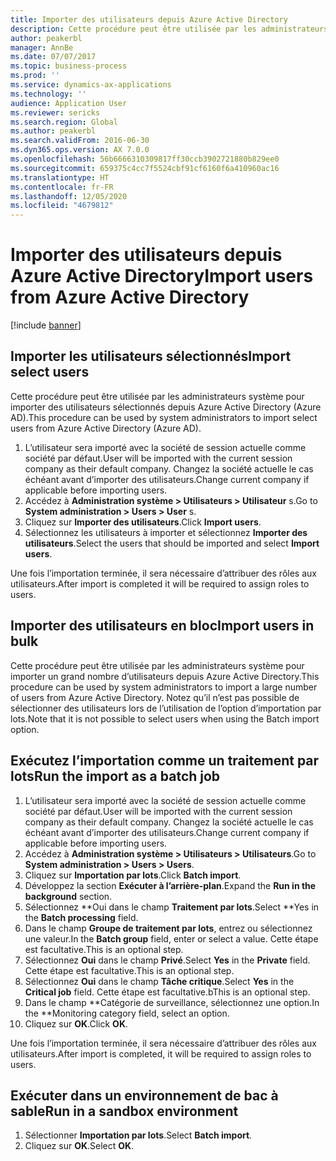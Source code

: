 ```yaml
---
title: Importer des utilisateurs depuis Azure Active Directory
description: Cette procédure peut être utilisée par les administrateurs système pour importer manuellement des utilisateurs sélectionnés ou un grand nombre d’utilisateurs depuis Azure Active Directory.
author: peakerbl
manager: AnnBe
ms.date: 07/07/2017
ms.topic: business-process
ms.prod: ''
ms.service: dynamics-ax-applications
ms.technology: ''
audience: Application User
ms.reviewer: sericks
ms.search.region: Global
ms.author: peakerbl
ms.search.validFrom: 2016-06-30
ms.dyn365.ops.version: AX 7.0.0
ms.openlocfilehash: 56b6666310309817ff30ccb3902721880b829ee0
ms.sourcegitcommit: 659375c4cc7f5524cbf91cf6160f6a410960ac16
ms.translationtype: HT
ms.contentlocale: fr-FR
ms.lasthandoff: 12/05/2020
ms.locfileid: "4679812"
---
```

# <a name="import-users-from-azure-active-directory"></a><span data-ttu-id="67553-103">Importer des utilisateurs depuis Azure Active Directory</span><span class="sxs-lookup"><span data-stu-id="67553-103">Import users from Azure Active Directory</span></span>

[!include [banner](../../includes/banner.md)]

## <a name="import-select-users"></a><span data-ttu-id="67553-104">Importer les utilisateurs sélectionnés</span><span class="sxs-lookup"><span data-stu-id="67553-104">Import select users</span></span>

<span data-ttu-id="67553-105">Cette procédure peut être utilisée par les administrateurs système pour importer des utilisateurs sélectionnés depuis Azure Active Directory (Azure AD).</span><span class="sxs-lookup"><span data-stu-id="67553-105">This procedure can be used by system administrators to import select users from Azure Active Directory (Azure AD).</span></span>

1. <span data-ttu-id="67553-106">L’utilisateur sera importé avec la société de session actuelle comme société par défaut.</span><span class="sxs-lookup"><span data-stu-id="67553-106">User will be imported with the current session company as their default company.</span></span> <span data-ttu-id="67553-107">Changez la société actuelle le cas échéant avant d’importer des utilisateurs.</span><span class="sxs-lookup"><span data-stu-id="67553-107">Change current company if applicable before importing users.</span></span>
2. <span data-ttu-id="67553-108">Accédez à **Administration système > Utilisateurs > Utilisateur** s.</span><span class="sxs-lookup"><span data-stu-id="67553-108">Go to **System administration > Users > User** s.</span></span>
3. <span data-ttu-id="67553-109">Cliquez sur **Importer des utilisateurs**.</span><span class="sxs-lookup"><span data-stu-id="67553-109">Click **Import users**.</span></span>
4. <span data-ttu-id="67553-110">Sélectionnez les utilisateurs à importer et sélectionnez **Importer des utilisateurs**.</span><span class="sxs-lookup"><span data-stu-id="67553-110">Select the users that should be imported and select **Import users**.</span></span>

<span data-ttu-id="67553-111">Une fois l’importation terminée, il sera nécessaire d’attribuer des rôles aux utilisateurs.</span><span class="sxs-lookup"><span data-stu-id="67553-111">After import is completed it will be required to assign roles to users.</span></span>

## <a name="import-users-in-bulk"></a><span data-ttu-id="67553-112">Importer des utilisateurs en bloc</span><span class="sxs-lookup"><span data-stu-id="67553-112">Import users in bulk</span></span>

<span data-ttu-id="67553-113">Cette procédure peut être utilisée par les administrateurs système pour importer un grand nombre d’utilisateurs depuis Azure Active Directory.</span><span class="sxs-lookup"><span data-stu-id="67553-113">This procedure can be used by system administrators to import a large number of users from Azure Active Directory.</span></span>
<span data-ttu-id="67553-114">Notez qu’il n’est pas possible de sélectionner des utilisateurs lors de l’utilisation de l’option d’importation par lots.</span><span class="sxs-lookup"><span data-stu-id="67553-114">Note that it is not possible to select users when using the Batch import option.</span></span>

## <a name="run-the-import-as-a-batch-job"></a><span data-ttu-id="67553-115">Exécutez l’importation comme un traitement par lots</span><span class="sxs-lookup"><span data-stu-id="67553-115">Run the import as a batch job</span></span>
1. <span data-ttu-id="67553-116">L’utilisateur sera importé avec la société de session actuelle comme société par défaut.</span><span class="sxs-lookup"><span data-stu-id="67553-116">User will be imported with the current session company as their default company.</span></span> <span data-ttu-id="67553-117">Changez la société actuelle le cas échéant avant d’importer des utilisateurs.</span><span class="sxs-lookup"><span data-stu-id="67553-117">Change current company if applicable before importing users.</span></span>
2. <span data-ttu-id="67553-118">Accédez à **Administration système > Utilisateurs > Utilisateurs**.</span><span class="sxs-lookup"><span data-stu-id="67553-118">Go to **System administration > Users > Users**.</span></span>
3. <span data-ttu-id="67553-119">Cliquez sur **Importation par lots**.</span><span class="sxs-lookup"><span data-stu-id="67553-119">Click **Batch import**.</span></span>
4. <span data-ttu-id="67553-120">Développez la section **Exécuter à l’arrière-plan**.</span><span class="sxs-lookup"><span data-stu-id="67553-120">Expand the **Run in the background** section.</span></span>
4. <span data-ttu-id="67553-121">Sélectionnez \*\*Oui dans le champ **Traitement par lots**.</span><span class="sxs-lookup"><span data-stu-id="67553-121">Select \*\*Yes in the **Batch processing** field.</span></span>
6. <span data-ttu-id="67553-122">Dans le champ **Groupe de traitement par lots**, entrez ou sélectionnez une valeur.</span><span class="sxs-lookup"><span data-stu-id="67553-122">In the **Batch group** field, enter or select a value.</span></span> <span data-ttu-id="67553-123">Cette étape est facultative.</span><span class="sxs-lookup"><span data-stu-id="67553-123">This is an optional step.</span></span>  
7. <span data-ttu-id="67553-124">Sélectionnez **Oui** dans le champ **Privé**.</span><span class="sxs-lookup"><span data-stu-id="67553-124">Select **Yes** in the **Private** field.</span></span> <span data-ttu-id="67553-125">Cette étape est facultative.</span><span class="sxs-lookup"><span data-stu-id="67553-125">This is an optional step.</span></span>  
8. <span data-ttu-id="67553-126">Sélectionnez **Oui** dans le champ **Tâche critique**.</span><span class="sxs-lookup"><span data-stu-id="67553-126">Select **Yes** in the **Critical job** field.</span></span> <span data-ttu-id="67553-127">Cette étape est facultative.</span><span class="sxs-lookup"><span data-stu-id="67553-127">bThis is an optional step.</span></span>  
9. <span data-ttu-id="67553-128">Dans le champ \*\*Catégorie de surveillance, sélectionnez une option.</span><span class="sxs-lookup"><span data-stu-id="67553-128">In the \*\*Monitoring category field, select an option.</span></span>
10. <span data-ttu-id="67553-129">Cliquez sur **OK**.</span><span class="sxs-lookup"><span data-stu-id="67553-129">Click **OK**.</span></span>

<span data-ttu-id="67553-130">Une fois l’importation terminée, il sera nécessaire d’attribuer des rôles aux utilisateurs.</span><span class="sxs-lookup"><span data-stu-id="67553-130">After import is completed, it will be required to assign roles to users.</span></span>

## <a name="run-in-a-sandbox-environment"></a><span data-ttu-id="67553-131">Exécuter dans un environnement de bac à sable</span><span class="sxs-lookup"><span data-stu-id="67553-131">Run in a sandbox environment</span></span>
1. <span data-ttu-id="67553-132">Sélectionner **Importation par lots**.</span><span class="sxs-lookup"><span data-stu-id="67553-132">Select **Batch import**.</span></span>
2. <span data-ttu-id="67553-133">Cliquez sur **OK**.</span><span class="sxs-lookup"><span data-stu-id="67553-133">Select **OK**.</span></span>
